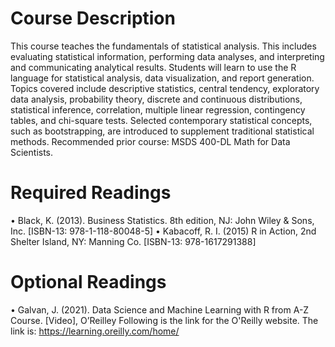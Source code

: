 # Course Description
This course teaches the fundamentals of statistical analysis. This includes evaluating statistical information, performing data analyses, and interpreting and communicating analytical results. Students will learn to use the R language for statistical analysis, data visualization, and report generation. Topics covered include descriptive statistics, central tendency, exploratory data analysis, probability theory, discrete and continuous distributions, statistical inference, correlation, multiple linear regression, contingency tables, and chi-square tests. Selected contemporary statistical concepts, such as bootstrapping, are introduced to supplement traditional statistical methods. 
Recommended prior course: MSDS 400-DL Math for Data Scientists.

# Required Readings
•	Black, K. (2013). Business Statistics. 8th edition, NJ: John Wiley & Sons, Inc.
[ISBN-13: 978-1-118-80048-5] 
•	Kabacoff, R. I. (2015) R in Action, 2nd Shelter Island, NY: Manning Co.
[ISBN-13: 978-1617291388] 

# Optional Readings
•	Galvan, J. (2021). Data Science and Machine Learning with R from A-Z Course. [Video], O’Reilley
Following is the link for the O'Reilly website.
The link is: https://learning.oreilly.com/home/
